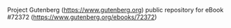 Project Gutenberg (https://www.gutenberg.org) public repository
for eBook #72372 (https://www.gutenberg.org/ebooks/72372)
